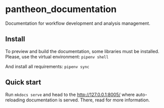 # pantheon_documentation

Documentation for workflow development and analysis management.

## Install

To preview and build the documentation, some libraries must be installed.
Please, use the virtual environment: `pipenv shell`

And install all requirements: `pipenv sync`

## Quick start

Run `mkdocs serve` and head to the <http://127.0.0.1:8005/> where auto-reloading
documentation is served. There, read for more information.
